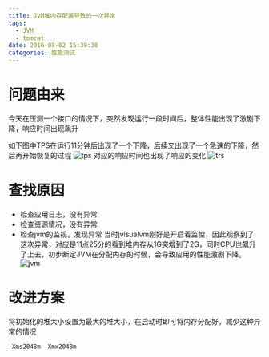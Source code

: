 ```yaml
---
title: JVM堆内存配置导致的一次异常
tags:
  - JVM
  - tomcat
date: 2016-08-02 15:39:30
categories: 性能测试
---
```


# 问题由来
今天在压测一个接口的情况下，突然发现运行一段时间后，整体性能出现了激剧下降，响应时间出现飙升

如下图中TPS在运行11分钟后出现了一个下降，后续又出现了一个急速的下降，然后再开始恢复的过程
![tps](http://www.jeffxue.cn/img/20160729_tps.png)
对应的响应时间也出现了响应的变化
![trs](http://www.jeffxue.cn/img/20160729_trs.png)

# 查找原因
- 检查应用日志，没有异常
- 检查资源情况，没有异常
- 检查jvm的监视，发现异常
当时jvisualvm刚好是开启着监控，因此观察到了这次异常，对应是11点25分的看到堆内存从1G突增到了2G，同时CPU也飙升了上去，初步断定JVM在分配内存的时候，会导致应用的性能激剧下降。
![jvm](http://www.jeffxue.cn/img/20160729_jvm.png)


# 改进方案
将初始化的堆大小设置为最大的堆大小，在启动时即可将内存分配好，减少这种异常的情况
```
-Xms2048m -Xmx2048m
```

